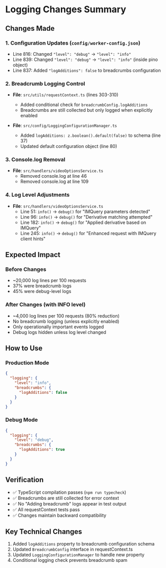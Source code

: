 # Logging Changes Summary

## Changes Made

### 1. Configuration Updates (`config/worker-config.json`)
- Line 816: Changed `"level": "debug"` → `"level": "info"`
- Line 839: Changed `"level": "debug"` → `"level": "info"` (inside pino object)
- Line 837: Added `"logAdditions": false` to breadcrumbs configuration

### 2. Breadcrumb Logging Control
- **File**: `src/utils/requestContext.ts` (lines 303-310)
  - Added conditional check for `breadcrumbConfig.logAdditions`
  - Breadcrumbs are still collected but only logged when explicitly enabled

- **File**: `src/config/LoggingConfigurationManager.ts`
  - Added `logAdditions: z.boolean().default(false)` to schema (line 37)
  - Updated default configuration object (line 80)

### 3. Console.log Removal
- **File**: `src/handlers/videoOptionsService.ts`
  - Removed console.log at line 46
  - Removed console.log at line 109

### 4. Log Level Adjustments
- **File**: `src/handlers/videoOptionsService.ts`
  - Line 51: `info()` → `debug()` for "IMQuery parameters detected"
  - Line 96: `info()` → `debug()` for "Derivative matching attempted"
  - Line 182: `info()` → `debug()` for "Applied derivative based on IMQuery"
  - Line 245: `info()` → `debug()` for "Enhanced request with IMQuery client hints"

## Expected Impact

### Before Changes
- ~20,000 log lines per 100 requests
- 37% were breadcrumb logs
- 45% were debug-level logs

### After Changes (with INFO level)
- ~4,000 log lines per 100 requests (80% reduction)
- No breadcrumb logging (unless explicitly enabled)
- Only operationally important events logged
- Debug logs hidden unless log level changed

## How to Use

### Production Mode
```json
{
  "logging": {
    "level": "info",
    "breadcrumbs": {
      "logAdditions": false
    }
  }
}
```

### Debug Mode
```json
{
  "logging": {
    "level": "debug",
    "breadcrumbs": {
      "logAdditions": true
    }
  }
}
```

## Verification
- ✅ TypeScript compilation passes (`npm run typecheck`)
- ✅ Breadcrumbs are still collected for error context
- ✅ No "Adding breadcrumb" logs appear in test output
- ✅ All requestContext tests pass
- ✅ Changes maintain backward compatibility

## Key Technical Changes
1. Added `logAdditions` property to breadcrumb configuration schema
2. Updated `BreadcrumbConfig` interface in requestContext.ts
3. Updated `LoggingConfigurationManager` to handle new property
4. Conditional logging check prevents breadcrumb spam
